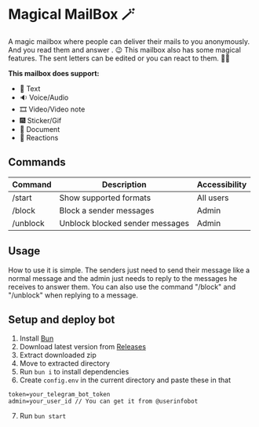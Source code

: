 # Magical MailBox 🪄

A magic mailbox where people can deliver their mails to you anonymously. And you read them and answer . 😉 This mailbox also has some magical features. The sent letters can be edited or you can react to them. 🥰✨

**This mailbox does support:**

- 💬 Text
- 🔉 Voice/Audio
- 🎞 Video/Video note
- 🎆 Sticker/Gif
- 📁 Document
- 🥰 Reactions

## Commands

| Command  | Description                     | Accessibility |
| -------- | ------------------------------- | ------------- |
| /start   | Show supported formats          | All users     |
| /block   | Block a sender messages         | Admin         |
| /unblock | Unblock blocked sender messages | Admin         |

## Usage

How to use it is simple. The senders just need to send their message like a normal message and the admin just needs to reply to the messages he receives to answer them. You can also use the command "/block" and "/unblock" when replying to a message.

## Setup and deploy bot

1.  Install [Bun](https://bun.sh)
2.  Download latest version from [Releases](https://github.com/sudospaes/magical-mailbox/releases)
3.  Extract downloaded zip
4.  Move to extracted directory
5.  Run `bun i` to install dependencies
6.  Create `config.env` in the current directory and paste these in that

```env
token=your_telegram_bot_token
admin=your_user_id // You can get it from @userinfobot
```

7. Run `bun start`

